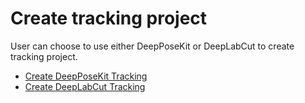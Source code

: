 # Create tracking project
User can choose to use either DeepPoseKit or DeepLabCut to create tracking project.

- [Create DeepPoseKit Tracking](https://github.com/sgoldenlab/simba/blob/master/docs/DeepPoseKit_in_SimBA.md#using-deepposekit-in-simba)
- [Create DeepLabCut Tracking](https://github.com/sgoldenlab/simba/blob/master/docs/Tutorial_DLC.md#part-1-create-dlc-project-1)
